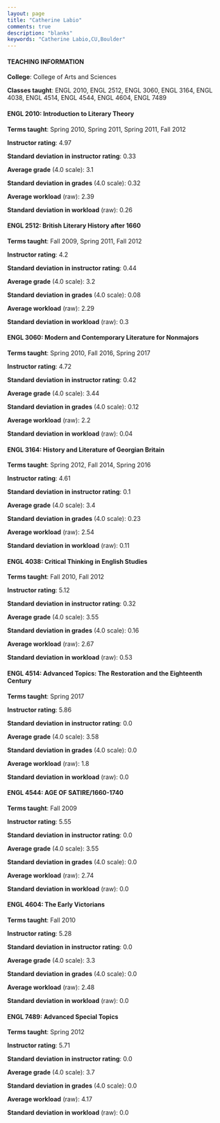 ```yaml
---
layout: page
title: "Catherine Labio" 
comments: true
description: "blanks"
keywords: "Catherine Labio,CU,Boulder"
---
```

<head>
<script src="https://ajax.googleapis.com/ajax/libs/jquery/2.1.3/jquery.min.js"></script>
<script src="https://dl.dropboxusercontent.com/s/pc42nxpaw1ea4o9/highcharts.js?dl=0"></script>
<!-- <script src="../assets/js/highcharts.js"></script> -->
<style type="text/css">@font-face {
	font-family: "Bebas Neue";
	src: url(https://www.filehosting.org/file/details/544349/BebasNeue Regular.otf) format("opentype");
	}
	h1.Bebas { 
		font-family: "Bebas Neue", Verdana, Tahoma;
	}
</style>
</head>
	   
#### TEACHING INFORMATION

**College**: College of Arts and Sciences

**Classes taught**: ENGL 2010, ENGL 2512, ENGL 3060, ENGL 3164, ENGL 4038, ENGL 4514, ENGL 4544, ENGL 4604, ENGL 7489

#### ENGL 2010: Introduction to Literary Theory

**Terms taught**: Spring 2010, Spring 2011, Spring 2011, Fall 2012

**Instructor rating**: 4.97

**Standard deviation in instructor rating**: 0.33

**Average grade** (4.0 scale): 3.1

**Standard deviation in grades** (4.0 scale): 0.32

**Average workload** (raw): 2.39

**Standard deviation in workload** (raw): 0.26

#### ENGL 2512: British Literary History after 1660

**Terms taught**: Fall 2009, Spring 2011, Fall 2012

**Instructor rating**: 4.2

**Standard deviation in instructor rating**: 0.44

**Average grade** (4.0 scale): 3.2

**Standard deviation in grades** (4.0 scale): 0.08

**Average workload** (raw): 2.29

**Standard deviation in workload** (raw): 0.3

#### ENGL 3060: Modern and Contemporary Literature for Nonmajors

**Terms taught**: Spring 2010, Fall 2016, Spring 2017

**Instructor rating**: 4.72

**Standard deviation in instructor rating**: 0.42

**Average grade** (4.0 scale): 3.44

**Standard deviation in grades** (4.0 scale): 0.12

**Average workload** (raw): 2.2

**Standard deviation in workload** (raw): 0.04

#### ENGL 3164: History and Literature of Georgian Britain

**Terms taught**: Spring 2012, Fall 2014, Spring 2016

**Instructor rating**: 4.61

**Standard deviation in instructor rating**: 0.1

**Average grade** (4.0 scale): 3.4

**Standard deviation in grades** (4.0 scale): 0.23

**Average workload** (raw): 2.54

**Standard deviation in workload** (raw): 0.11

#### ENGL 4038: Critical Thinking in English Studies

**Terms taught**: Fall 2010, Fall 2012

**Instructor rating**: 5.12

**Standard deviation in instructor rating**: 0.32

**Average grade** (4.0 scale): 3.55

**Standard deviation in grades** (4.0 scale): 0.16

**Average workload** (raw): 2.67

**Standard deviation in workload** (raw): 0.53

#### ENGL 4514: Advanced Topics: The Restoration and the Eighteenth Century

**Terms taught**: Spring 2017

**Instructor rating**: 5.86

**Standard deviation in instructor rating**: 0.0

**Average grade** (4.0 scale): 3.58

**Standard deviation in grades** (4.0 scale): 0.0

**Average workload** (raw): 1.8

**Standard deviation in workload** (raw): 0.0

#### ENGL 4544: AGE OF SATIRE/1660-1740

**Terms taught**: Fall 2009

**Instructor rating**: 5.55

**Standard deviation in instructor rating**: 0.0

**Average grade** (4.0 scale): 3.55

**Standard deviation in grades** (4.0 scale): 0.0

**Average workload** (raw): 2.74

**Standard deviation in workload** (raw): 0.0

#### ENGL 4604: The Early Victorians

**Terms taught**: Fall 2010

**Instructor rating**: 5.28

**Standard deviation in instructor rating**: 0.0

**Average grade** (4.0 scale): 3.3

**Standard deviation in grades** (4.0 scale): 0.0

**Average workload** (raw): 2.48

**Standard deviation in workload** (raw): 0.0

#### ENGL 7489: Advanced Special Topics

**Terms taught**: Spring 2012

**Instructor rating**: 5.71

**Standard deviation in instructor rating**: 0.0

**Average grade** (4.0 scale): 3.7

**Standard deviation in grades** (4.0 scale): 0.0

**Average workload** (raw): 4.17

**Standard deviation in workload** (raw): 0.0

